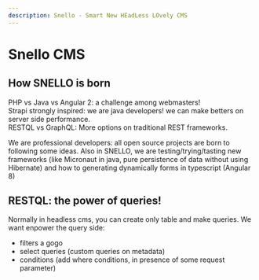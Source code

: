 ```yaml
---
description: Snello - Smart New HEadLess LOvely CMS
---
```


# Snello CMS

## How SNELLO is born

PHP vs Java vs Angular 2: a challenge among webmasters!   
Strapi strongly inspired: we are java developers! we can make betters on server side performance.  
RESTQL vs GraphQL: More options on traditional REST frameworks.

We are professional developers: all open source projects are born to following some ideas. Also in SNELLO, we are testing/trying/tasting new frameworks \(like  Micronaut in java, pure persistence of data without using Hibernate\) and how to generating dynamically forms in typescript \(Angular 8\)

## RESTQL: the power of queries!

Normally in headless cms, you can create only table and make queries. We want enpower the query side:

* filters a gogo
* select queries \(custom queries on metadata\)
* conditions \(add where conditions, in presence of some request parameter\)

